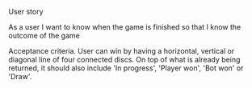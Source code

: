 User story

As a user I want to know when the game is finished so that I know the outcome of the game

Acceptance criteria.
User can win by having a horizontal, vertical or diagonal line of four connected discs. On top of what is already being returned, it should also include 'In progress', 'Player won', 'Bot won' or 'Draw'. 